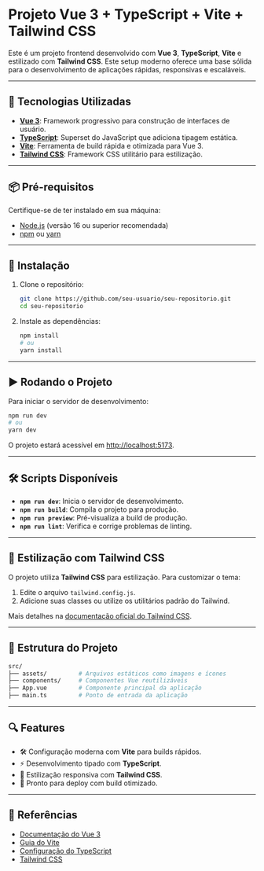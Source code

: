 
# Projeto Vue 3 + TypeScript + Vite + Tailwind CSS

Este é um projeto frontend desenvolvido com **Vue 3**, **TypeScript**, **Vite** e estilizado com **Tailwind CSS**. Este setup moderno oferece uma base sólida para o desenvolvimento de aplicações rápidas, responsivas e escaláveis.

---

## 🚀 Tecnologias Utilizadas

- **[Vue 3](https://vuejs.org/)**: Framework progressivo para construção de interfaces de usuário.
- **[TypeScript](https://www.typescriptlang.org/)**: Superset do JavaScript que adiciona tipagem estática.
- **[Vite](https://vitejs.dev/)**: Ferramenta de build rápida e otimizada para Vue 3.
- **[Tailwind CSS](https://tailwindcss.com/)**: Framework CSS utilitário para estilização.

---

## 📦 Pré-requisitos

Certifique-se de ter instalado em sua máquina:

- [Node.js](https://nodejs.org/) (versão 16 ou superior recomendada)
- [npm](https://www.npmjs.com/) ou [yarn](https://yarnpkg.com/)

---

## 🔧 Instalação

1. Clone o repositório:
   ```bash
   git clone https://github.com/seu-usuario/seu-repositorio.git
   cd seu-repositorio
   ```

2. Instale as dependências:
   ```bash
   npm install
   # ou
   yarn install
   ```

---

## ▶️ Rodando o Projeto

Para iniciar o servidor de desenvolvimento:

```bash
npm run dev
# ou
yarn dev
```

O projeto estará acessível em [http://localhost:5173](http://localhost:5173).

---

## 🛠️ Scripts Disponíveis

- **`npm run dev`**: Inicia o servidor de desenvolvimento.
- **`npm run build`**: Compila o projeto para produção.
- **`npm run preview`**: Pré-visualiza a build de produção.
- **`npm run lint`**: Verifica e corrige problemas de linting.

---

## 🌈 Estilização com Tailwind CSS

O projeto utiliza **Tailwind CSS** para estilização. Para customizar o tema:

1. Edite o arquivo `tailwind.config.js`.
2. Adicione suas classes ou utilize os utilitários padrão do Tailwind.

Mais detalhes na [documentação oficial do Tailwind CSS](https://tailwindcss.com/docs).

---

## 🧩 Estrutura do Projeto

```bash
src/
├── assets/         # Arquivos estáticos como imagens e ícones
├── components/     # Componentes Vue reutilizáveis
├── App.vue         # Componente principal da aplicação
├── main.ts         # Ponto de entrada da aplicação
```

---

## 🔍 Features

- 🛠️ Configuração moderna com **Vite** para builds rápidos.
- ⚡️ Desenvolvimento tipado com **TypeScript**.
- 🎨 Estilização responsiva com **Tailwind CSS**.
- 🚀 Pronto para deploy com build otimizado.

---


## 📌 Referências

- [Documentação do Vue 3](https://vuejs.org/guide/introduction.html)
- [Guia do Vite](https://vitejs.dev/guide/)
- [Configuração do TypeScript](https://www.typescriptlang.org/docs/)
- [Tailwind CSS](https://tailwindcss.com/docs)
